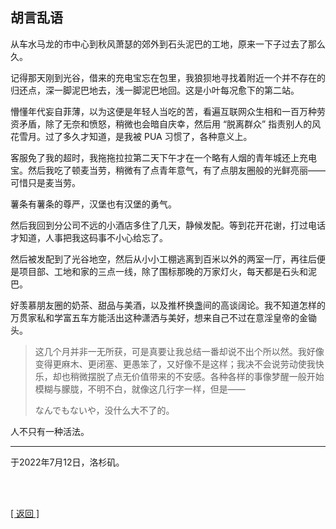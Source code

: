 ## 胡言乱语

从车水马龙的市中心到秋风萧瑟的郊外到石头泥巴的工地，原来一下子过去了那么久。

记得那天刚到光谷，借来的充电宝忘在包里，我狼狈地寻找着附近一个并不存在的归还点，深一脚泥巴地去，浅一脚泥巴地回。这是小叶每况愈下的第二站。

懵懂年代妄自菲薄，以为这便是年轻人当吃的苦，看遍互联网众生相和一百万种劳资矛盾，除了无奈和愤怒，稍微也会暗自庆幸，然后用 “脱离群众” 指责别人的风花雪月。过了多久才知道，是我被 PUA 习惯了，各种意义上。

客服免了我的超时，我拖拖拉拉第二天下午才在一个略有人烟的青年城还上充电宝。然后我吃了顿麦当劳，稍微有了点青年意气，有了点朋友圈般的光鲜亮丽—— 可惜只是麦当劳。

薯条有薯条的尊严，汉堡也有汉堡的勇气。

然后我回到分公司不远的小酒店多住了几天，静候发配。等到花开花谢，打过电话才知道，人事把我这码事不小心给忘了。

然后被发配到了光谷地空，然后从小小工棚逃离到百米以外的两室一厅，再往后便是项目部、工地和家的三点一线，除了围标那晚的万家灯火，每天都是石头和泥巴。

好羡慕朋友圈的奶茶、甜品与美酒，以及推杯换盏间的高谈阔论。我不知道怎样的万贯家私和学富五车方能活出这种潇洒与美好，想来自己不过在意淫皇帝的金锄头。

> 这几个月并非一无所获，可是真要让我总结一番却说不出个所以然。我好像变得更麻木、更闭塞、更愚笨了，又好像不是这样；我决不会说劳动使我快乐，却也稍微摆脱了点无价值带来的不安感。各种各样的事像梦醒一般开始模糊与朦胧，不明不白，就像这几行字一样，但是——
>
> なんでもないや，没什么大不了的。

人不只有一种活法。

------

于2022年7月12日，洛杉矶。

<br>

<br>

[[ 返回 ]](../navigation.md)

